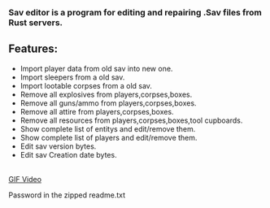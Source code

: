 <h3><img src="https://i.ibb.co/5FnTZgy/Sav-Editor.png" alt="" /></h3>
<h3>Sav editor is a program for editing and repairing .Sav files from Rust servers.</h3>
<h2>Features:</h2>
<ul>
<li>Import player data from old sav into new one.</li>
<li>Import sleepers from a old sav.</li>
<li>Import lootable corpses from a old sav.</li>
<li>Remove all explosives from players,corpses,boxes.</li>
<li>Remove all guns/ammo from players,corpses,boxes.</li>
<li>Remove all attire from players,corpses,boxes.</li>
<li>Remove all resources from players,corpses,boxes,tool cupboards.</li>
<li>Show complete list of entitys and edit/remove them.</li>
<li>Show complete list of players and edit/remove them.</li>
<li>Edit sav version bytes.</li>
<li>Edit sav Creation date bytes.</li>
</ul>
<p><br /><a href="https://gifyu.com/image/S28Qt" target="_blank">GIF Video</a></p>
<p>Password in the zipped readme.txt<img src="https://i.ibb.co/xj1CYhc/savedit.png" alt="" /></p>
